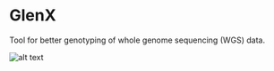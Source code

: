 # GlenX
Tool for better genotyping of whole genome sequencing (WGS) data. 

![alt text](https://github.com/vborjesson/GlenX/blob/master/GlenX.png)
